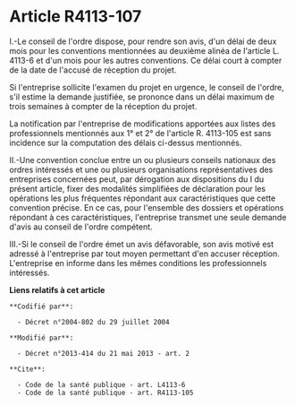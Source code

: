 # Article R4113-107

I.-Le conseil de l'ordre dispose, pour rendre son avis, d'un délai de deux mois pour les conventions mentionnées au deuxième
alinéa de l'article L. 4113-6 et d'un mois pour les autres conventions. Ce délai court à compter de la date de l'accusé de
réception du projet. 

Si l'entreprise sollicite l'examen du projet en urgence, le conseil de l'ordre, s'il estime la demande justifiée, se prononce
dans un délai maximum de trois semaines à compter de la réception du projet. 

La notification par l'entreprise de modifications apportées aux listes des professionnels mentionnés aux 1° et 2° de
l'article R. 4113-105 est sans incidence sur la computation des délais ci-dessus mentionnés. 

II.-Une convention conclue entre un ou plusieurs conseils nationaux des ordres intéressés et une ou plusieurs organisations
représentatives des entreprises concernées peut, par dérogation aux dispositions du I du présent article, fixer des modalités
simplifiées de déclaration pour les opérations les plus fréquentes répondant aux caractéristiques que cette convention
précise. En ce cas, pour l'ensemble des dossiers et opérations répondant à ces caractéristiques, l'entreprise transmet une
seule demande d'avis au conseil de l'ordre compétent. 

III.-Si le conseil de l'ordre émet un avis défavorable, son avis motivé est adressé à l'entreprise par tout moyen permettant
d'en accuser réception. L'entreprise en informe dans les mêmes conditions les professionnels intéressés.

**Liens relatifs à cet article**

	**Codifié par**:

	  - Décret n°2004-802 du 29 juillet 2004

	**Modifié par**:

	  - Décret n°2013-414 du 21 mai 2013 - art. 2

	**Cite**:

	  - Code de la santé publique - art. L4113-6
	  - Code de la santé publique - art. R4113-105
